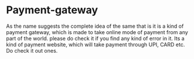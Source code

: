 # Payment-gateway
As the name suggests the complete idea of the same that is it is a kind of payment gateway, which is made to take online mode of payment from any part of the world. please do check it if you find any kind of error in it. Its a kind of payment website, which will take payment through UPI, CARD etc. Do check it out ones.
